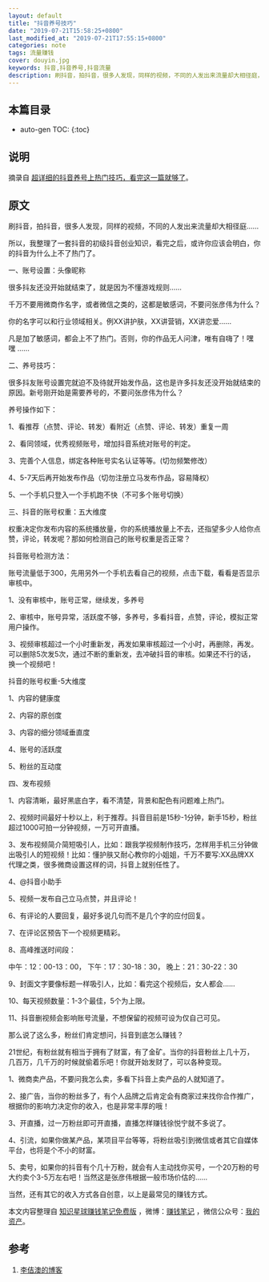 ```yaml
---
layout: default
title: "抖音养号技巧"
date: "2019-07-21T15:58:25+0800"
last_modified_at: "2019-07-21T17:55:15+0800"
categories: note
tags: 流量赚钱
cover: douyin.jpg
keywords: 抖音,抖音养号,抖音流量
description: 刷抖音，拍抖音，很多人发现，同样的视频，不同的人发出来流量却大相径庭，一套抖音的初级抖音创业知识，看完之后，或许你应该会明白，你的抖音为什么上不了热门了。
---
```


## 本篇目录

* auto-gen TOC:
{:toc}

## 说明

摘录自 [超详细的抖音养号上热门技巧，看完这一篇就够了](https://t.zsxq.com/Yf2Nj2Z)。

## 原文

刷抖音，拍抖音，很多人发现，同样的视频，不同的人发出来流量却大相径庭……

所以，我整理了一套抖音的初级抖音创业知识，看完之后，或许你应该会明白，你的抖音为什么上不了热门了。

一、账号设置：头像昵称

很多抖友还没开始就结束了，就是因为不懂游戏规则……

千万不要用微商作名字，或者微信之类的，这都是敏感词，不要问张彦伟为什么？

你的名字可以和行业领域相关。例XX讲护肤，XX讲营销，XX讲恋爱……

凡是加了敏感词，都会上不了热门。否则，你的作品无人问津，唯有自嗨了！嘿 嘿 ……

二、养号技巧：

很多抖友账号设置完就迫不及待就开始发作品，这也是许多抖友还没开始就结束的原因。新号刚开始是需要养号的，不要问张彦伟为什么？

养号操作如下：

1、看推荐（点赞、评论、转发）看附近（点赞、评论、转发）重复一周

2、看同领域，优秀视频账号，增加抖音系统对账号的判定。

3、完善个人信息，绑定各种账号实名认证等等。(切勿频繁修改）

4、5-7天后再开始发布作品（切勿注册立马发布作品，容易降权）

5、一个手机只登入一个手机跑不快（不可多个账号切换）

三、抖音的账号权重：五大维度

权重决定你发布内容的系统播放量，你的系统播放量上不去，还指望多少人给你点赞，评论，转发呢？那如何检测自己的账号权重是否正常？

抖音账号检测方法：

账号流量低于300，先用另外一个手机去看自己的视频，点击下载，看看是否显示 审核中。

1、没有审核中，账号正常，继续发，多养号

2、审核中，账号异常，活跃度不够，多养号，多看抖音，点赞，评论，模拟正常用户操作。

3、视频审核超过一个小时重新发，再发如果审核超过一个小时，再删除，再发。可以删除5次发5次，通过不断的重新发，去冲破抖音的审核。如果还不行的话，换一个视频吧！

抖音的账号权重-5大维度

1、内容的健康度

2、内容的原创度

3、内容的细分领域垂直度

4、账号的活跃度

5、粉丝的互动度

四、发布视频

1、内容清晰，最好黑底白字，看不清楚，背景和配色有问题难上热门。

2、视频时间最好十秒以上，利于推荐。抖音目前是15秒-1分钟，新手15秒，粉丝超过1000可拍一分钟视频，一万可开直播。

3、发布视频简介简短吸引人，比如：跟我学视频制作技巧，怎样用手机三分钟做出吸引人的短视频！比如：懂护肤又耐心教你的小姐姐，千万不要写:XX品牌XX代理之类，很多微商设置这样的词，抖音上就别任性了。

4、@抖音小助手

5、视频一发布自己立马点赞，并且评论！

6、有评论的人要回复，最好多说几句而不是几个字的应付回复。

7、在评论区预告下一个视频更精彩。

8、高峰推送时间段：

中午：12：00-13：00， 下午：17：30-18：30， 晚上：21：30-22：30

9、封面文字要像标题一样吸引人，比如：看完这个视频后，女人都会……

10、每天视频数量：1-3个最佳，5个为上限。

11、抖音删视频会影响账号流量，不想保留的视频可设为仅自己可见。

那么说了这么多，粉丝们肯定想问，抖音到底怎么赚钱？

21世纪，有粉丝就有相当于拥有了财富，有了金矿。当你的抖音粉丝上几十万，几百万，几千万的时候就偷着乐吧！你就开始发财了，可以各种变现。

1、微商卖产品，不要问我怎么卖，多看下抖音上卖产品的人就知道了。

2、接广告，当你的粉丝多了，有个人品牌之后肯定会有商家过来找你合作推广，根据你的影响力决定你的收入，也是非常丰厚的哦！

3、开直播，过一万粉丝即可开直播，直播怎样赚钱徐悦宁就不多说了。

4、引流，如果你做某产品，某项目平台等等，将粉丝吸引到微信或者其它自媒体平台，也将是个不小的财富。

5、卖号，如果你的抖音有个几十万粉，就会有人主动找你买号，一个20万粉的号大约卖个3-5万左右吧！当然这是张彦伟根据一般市场价估的……

当然，还有其它的收入方式各自创意，以上是最常见的赚钱方式。

本文内容整理自 [知识星球赚钱笔记免费版](https://t.zsxq.com/Yf2Nj2Z) ，微博：[赚钱笔记](https://weibo.com/6876203019/profile?rightmod=1&wvr=6&mod=personinfo&is_all=1) ，微信公众号：[我的资产](https://www.lijiaocn.com/img/invest.jpg)。

## 参考

1. [李佶澳的博客][1]

[1]: https://www.lijiaocn.com "李佶澳的博客"


